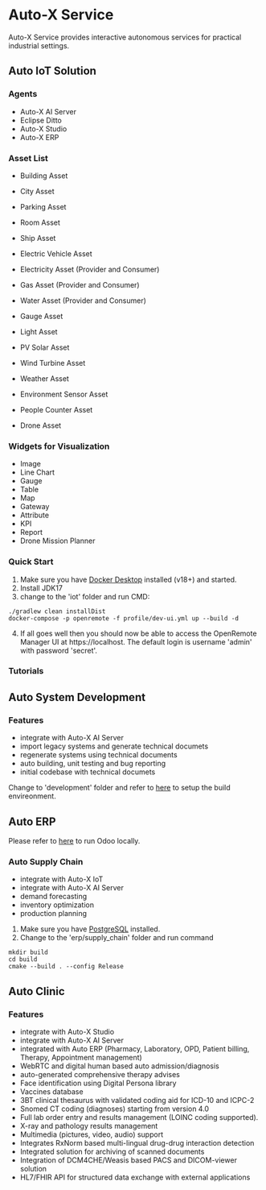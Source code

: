 # Auto-X Service

Auto-X Service provides interactive autonomous services for practical industrial settings.

## Auto IoT Solution

### Agents
- Auto-X AI Server
- Eclipse Ditto
- Auto-X Studio
- Auto-X ERP

### Asset List
- Building Asset
- City Asset
- Parking Asset
- Room Asset
- Ship Asset

- Electric Vehicle Asset
- Electricity Asset (Provider and Consumer)
- Gas Asset (Provider and Consumer)
- Water Asset (Provider and Consumer)
- Gauge Asset
- Light Asset
- PV Solar Asset
- Wind Turbine Asset
- Weather Asset
- Environment Sensor Asset

- People Counter Asset
- Drone Asset

### Widgets for Visualization
- Image
- Line Chart
- Gauge
- Table
- Map
- Gateway
- Attribute
- KPI
- Report
- Drone Mission Planner

### Quick Start
1. Make sure you have [Docker Desktop](https://www.docker.com/products/docker-desktop) installed (v18+) and started. 
2. Install JDK17
3. change to the 'iot' folder and run CMD:
```
./gradlew clean installDist
docker-compose -p openremote -f profile/dev-ui.yml up --build -d
```
4. If all goes well then you should now be able to access the OpenRemote Manager UI at https://localhost. 
   The default login is username 'admin' with password 'secret'.

### Tutorials


## Auto System Development

### Features
- integrate with Auto-X AI Server
- import legacy systems and generate technical documets
- regenerate systems using technical documents
- auto building, unit testing and bug reporting
- initial codebase with technical documets

Change to 'development' folder and refer to [here](https://github.com/JetBrains/intellij-community) to setup the build envireonment.

## Auto ERP
  
Please refer to [here](https://www.odoo.com/documentation/master/administration/on_premise/source.html) to run Odoo locally.

### Auto Supply Chain

- integrate with Auto-X IoT
- integrate with Auto-X AI Server
- demand forecasting
- inventory optimization
- production planning

1. Make sure you have [PostgreSQL](https://www.postgresql.org/download/) installed. 
2. Change to the 'erp/supply_chain' folder and run command
```
mkdir build
cd build
cmake --build . --config Release
```


## Auto Clinic

### Features

- integrate with Auto-X Studio
- integrate with Auto-X AI Server
- integrated with Auto ERP (Pharmacy, Laboratory, OPD, Patient billing, Therapy, Appointment management)
- WebRTC and digital human based auto admission/diagnosis
- auto-generated comprehensive therapy advises
- Face identification using Digital Persona library
- Vaccines database
- 3BT clinical thesaurus with validated coding aid for ICD-10 and ICPC-2
- Snomed CT coding (diagnoses) starting from version 4.0
- Full lab order entry and results management (LOINC coding supported). 
- X-ray and pathology results management
- Multimedia (pictures, video, audio) support
- Integrates RxNorm based multi-lingual drug-drug interaction detection
- Integrated solution for archiving of scanned documents
- Integration of DCM4CHE/Weasis based PACS and DICOM-viewer solution
- HL7/FHIR API for structured data exchange with external applications

